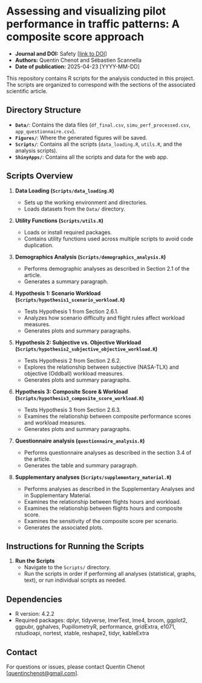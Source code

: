 # Assessing and visualizing pilot performance in traffic patterns: A composite score approach
- **Journal and DOI:** Safety [[link to DOI](https://doi.org/10.3390/safety11020037)]
- **Authors:** Quentin Chenot and Sébastien Scannella
- **Date of publication:** 2025-04-23 [YYYY-MM-DD]

This repository contains R scripts for the analysis conducted in this project. The scripts are organized to correspond with the sections of the associated scientific article.

## **Directory Structure**

- **`Data/`**: Contains the data files (`df_final.csv`, `simu_perf_processed.csv`, `app_questionnaire.csv`).
- **`Figures/`**: Where the generated figures will be saved.
- **`Scripts/`**: Contains all the scripts (`data_loading.R`, `utils.R`, and the analysis scripts).
- **`ShinyApps/`**: Contains all the scripts and data for the web app.

## **Scripts Overview**

1. **Data Loading (`Scripts/data_loading.R`)**
   - Sets up the working environment and directories.
   - Loads datasets from the `Data/` directory.

2. **Utility Functions (`Scripts/utils.R`)**
   - Loads or install required packages.
   - Contains utility functions used across multiple scripts to avoid code duplication.

3. **Demographics Analysis (`Scripts/demographics_analysis.R`)**
   - Performs demographic analyses as described in Section 2.1 of the article.
   - Generates a summary paragraph.

4. **Hypothesis 1: Scenario Workload (`Scripts/hypothesis1_scenario_workload.R`)**
   - Tests Hypothesis 1 from Section 2.6.1.
   - Analyzes how scenario difficulty and flight rules affect workload measures.
   - Generates plots and summary paragraphs.

5. **Hypothesis 2: Subjective vs. Objective Workload (`Scripts/hypothesis2_subjective_objective_workload.R`)**
   - Tests Hypothesis 2 from Section 2.6.2.
   - Explores the relationship between subjective (NASA-TLX) and objective (Oddball) workload measures.
   - Generates plots and summary paragraphs.

6. **Hypothesis 3: Composite Score & Workload (`Scripts/hypothesis3_composite_score_workload.R`)**
   - Tests Hypothesis 3 from Section 2.6.3.
   - Examines the relationship between composite performance scores and workload measures.
   - Generates plots and summary paragraphs.

7. **Questionnaire analysis (`questionnaire_analysis.R`)**
   - Performs questionnaire analyses as described in the section 3.4 of the article.
   - Generates the table and summary paragraph.

8. **Supplementary analyses (`Scripts/supplementary_material.R`)**
   - Performs analyses as described in the Supplementary Analyses and in Supplementary Material.
   - Examines the relationship between flights hours and workload.
   - Examines the relationship between flights hours and composite score.
   - Examines the sensitivity of the composite score per scenario.
   - Generates the associated plots.

## **Instructions for Running the Scripts**

1. **Run the Scripts**
   - Navigate to the `Scripts/` directory.
   - Run the scripts in order if performing all analyses (statistical, graphs, text), or run individual scripts as needed.

## **Dependencies**

- R version: 4.2.2
- Required packages: dplyr, tidyverse, lmerTest, lme4, broom, ggplot2, ggpubr, gghalves, PupillometryR, performance, gridExtra, e1071, rstudioapi, nortest, xtable, reshape2, tidyr, kableExtra

## **Contact**

For questions or issues, please contact Quentin Chenot [quentinchenot@gmail.com].

